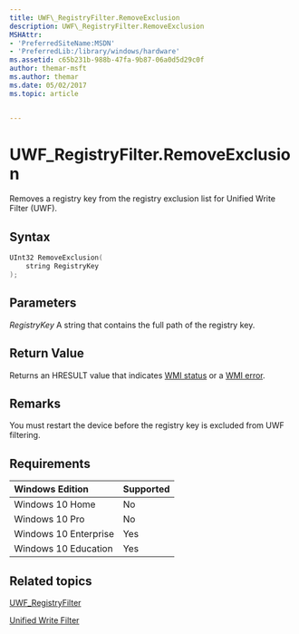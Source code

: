 ```yaml
---
title: UWF\_RegistryFilter.RemoveExclusion
description: UWF\_RegistryFilter.RemoveExclusion
MSHAttr:
- 'PreferredSiteName:MSDN'
- 'PreferredLib:/library/windows/hardware'
ms.assetid: c65b231b-988b-47fa-9b87-06a0d5d29c0f
author: themar-msft
ms.author: themar
ms.date: 05/02/2017
ms.topic: article


---
```

# UWF\_RegistryFilter.RemoveExclusion

Removes a registry key from the registry exclusion list for Unified Write Filter (UWF).

## Syntax

```powershell
UInt32 RemoveExclusion(
    string RegistryKey
);
```

## Parameters

<a href="" id="registrykey"></a>*RegistryKey*
A string that contains the full path of the registry key.

## Return Value

Returns an HRESULT value that indicates [WMI status](http://go.microsoft.com/fwlink/p/?LinkID=208318) or a [WMI error](http://go.microsoft.com/fwlink/p/?LinkID=208317).

## Remarks

You must restart the device before the registry key is excluded from UWF filtering.

## Requirements

| Windows Edition       | Supported |
|:----------------------|:----------|
| Windows 10 Home       | No        |
| Windows 10 Pro        | No        |
| Windows 10 Enterprise | Yes       |
| Windows 10 Education  | Yes       |

## Related topics

[UWF\_RegistryFilter](uwf-registryfilter.md)

[Unified Write Filter](unified-write-filter.md)
